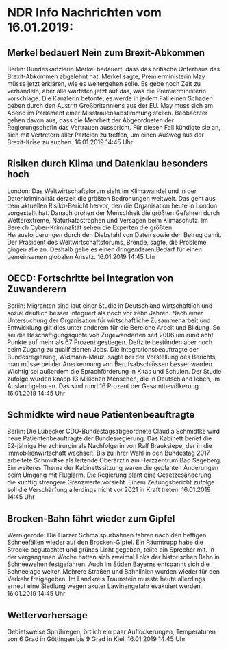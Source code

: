 # NDR Info Nachrichten vom 16.01.2019:


## Merkel bedauert Nein zum Brexit-Abkommen
Berlin: Bundeskanzlerin Merkel bedauert, dass das britische Unterhaus das Brexit-Abkommen abgelehnt hat. Merkel sagte, Premierministerin May müsse jetzt erklären, wie es weitergehen solle. Es gebe noch Zeit zu verhandeln, aber alle warteten jetzt auf das, was die Premierministerin vorschlage. Die Kanzlerin betonte, es werde in jedem Fall einen Schaden geben durch den Austritt Großbritanniens aus der EU. May muss sich am Abend im Parlament einer Misstrauensabstimmung stellen. Beobachter gehen davon aus, dass die Mehrheit der Abgeordneten der Regierungschefin das Vertrauen ausspricht. Für diesen Fall kündigte sie an, sich mit Vertretern aller Parteien zu treffen, um einen Ausweg aus der Brexit-Krise zu suchen. 16.01.2019 14:45 Uhr 

## Risiken durch Klima und Datenklau besonders hoch
London: Das Weltwirtschaftsforum sieht im Klimawandel und in der Datenkriminalität derzeit die größten Bedrohungen weltweit. Das geht aus dem aktuellen Risiko-Bericht hervor, den die Organisation heute in London vorgestellt hat. Danach drohen der Menschheit die größten Gefahren durch Wetterextreme, Naturkatastrophen und Versagen beim Klimaschutz. Im Bereich Cyber-Kriminalität sehen die Experten die größten Herausforderungen durch den Diebstahl von Daten sowie den Betrug damit. Der Präsident des Weltwirtschaftsforums, Brende, sagte, die Probleme gingen alle an. Deshalb gebe es einen dringenderen Bedarf für einen gemeinsamen globalen Ansatz. 16.01.2019 14:45 Uhr 

## OECD: Fortschritte bei Integration von Zuwanderern
Berlin: Migranten sind laut einer Studie in Deutschland wirtschaftlich und sozial deutlich besser integriert als noch vor zehn Jahren. Nach einer Untersuchung der Organisation für wirtschaftliche Zusammenarbeit und Entwicklung gilt dies unter anderem für die Bereiche Arbeit und Bildung. So sei die Beschäftigungsquote von Zugewanderten seit 2006 um rund acht Punkte auf mehr als 67 Prozent gestiegen. Defizite bestünden aber noch beim Zugang zu qualifizierten Jobs. Die Integrationsbeauftragte der Bundesregierung, Widmann-Mauz, sagte bei der Vorstellung des Berichts, man müsse bei der Anerkennung von Berufsabschlüssen besser werden. Wichtig sei außerdem die Sprachförderung in Kitas und Schulen. Der Studie zufolge wurden knapp 13 Millionen Menschen, die in Deutschland leben, im Ausland geboren. Das sind rund 16 Prozent der Gesamtbevölkerung. 16.01.2019 14:45 Uhr 

## Schmidkte wird neue Patientenbeauftragte
Berlin: 	Die Lübecker CDU-Bundestagsabgeordnete Claudia Schmidtke wird neue Patientenbeauftragte der Bundesregierung. Das Kabinett berief die 52-jährige Herzchirurgin als Nachfolgerin von Ralf Brauksiepe, der in die Immobilienwirtschaft wechselt. Bis zu ihrer Wahl in den Bundestag 2017 arbeitete Schmidtke als leitende Oberärztin am Herzzentrum Bad Segeberg. Ein weiteres Thema der Kabinettssitzung waren die geplanten Änderungen beim Umgang mit Fluglärm. Die Regierung plant eine Gesetzesänderung, die künftig strengere Grenzwerte vorsieht. Einem Zeitungsbericht zufolge soll die Verschärfung allerdings nicht vor 2021 in Kraft treten. 16.01.2019 14:45 Uhr 

## Brocken-Bahn  fährt wieder zum Gipfel
Wernigerode: 	Die Harzer Schmalspurbahnen fahren nach den heftigen Schneefällen wieder auf den Brocken-Gipfel. Ein Räumtrupp habe die Strecke begutachtet und grünes Licht gegeben, teilte ein Sprecher mit. In der vergangenen Woche hatten sich zweimal Loks der historischen Bahn in Schneewehen festgefahren. Auch im Süden Bayerns entspannt sich die Schneelage weiter. Mehrere Straßen und Bahnlinien wurden wieder für den Verkehr freigegeben. Im Landkreis Traunstein musste heute allerdings erneut eine Siedlung wegen akuter Lawinengefahr evakuiert werden. 16.01.2019 14:45 Uhr 

## Wettervorhersage
Gebietsweise Sprühregen, örtlich ein paar Auflockerungen, Temperaturen von 6 Grad in Göttingen bis 9 Grad in Kiel. 16.01.2019 14:45 Uhr 
